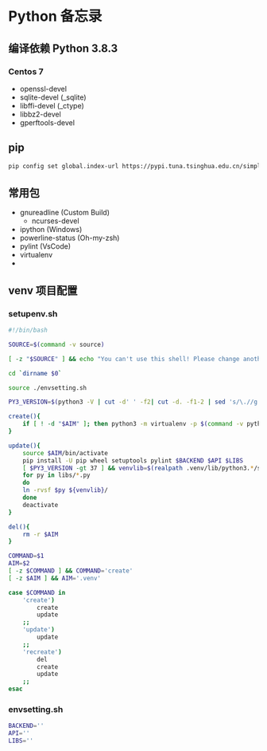 # Python 备忘录

## 编译依赖 Python 3.8.3
### Centos 7
- openssl-devel
- sqlite-devel  (_sqlite)
- libffi-devel  (_ctype)
- libbz2-devel
- gperftools-devel

## pip
``` sh
pip config set global.index-url https://pypi.tuna.tsinghua.edu.cn/simple
```

## 常用包
- gnureadline (Custom Build)
  - ncurses-devel
- ipython (Windows)
- powerline-status (Oh-my-zsh)
- pylint (VsCode)
- virtualenv
- 
## venv 项目配置
### setupenv.sh
```sh
#!/bin/bash

SOURCE=$(command -v source)

[ -z "$SOURCE" ] && echo "You can't use this shell! Please change another one!" && exit 1

cd `dirname $0`

source ./envsetting.sh

PY3_VERSION=$(python3 -V | cut -d' ' -f2| cut -d. -f1-2 | sed 's/\.//g')

create(){
    if [ ! -d "$AIM" ]; then python3 -m virtualenv -p $(command -v python3) --no-download $AIM; fi
}

update(){
    source $AIM/bin/activate
    pip install -U pip wheel setuptools pylint $BACKEND $API $LIBS
    [ $PY3_VERSION -gt 37 ] && venvlib=$(realpath .venv/lib/python3.*/site-packages) || venvlib=$(realpath .venv/lib/python3.*)
    for py in libs/*.py
    do
    ln -rvsf $py ${venvlib}/
    done
    deactivate
}

del(){
    rm -r $AIM
}

COMMAND=$1
AIM=$2
[ -z $COMMAND ] && COMMAND='create'
[ -z $AIM ] && AIM='.venv'

case $COMMAND in
    'create')
        create
        update
    ;;
    'update')
        update
    ;;
    'recreate')
        del
        create
        update
    ;;
esac
```

### envsetting.sh
```sh
BACKEND=''
API=''
LIBS=''
```